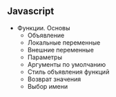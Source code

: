 ## Javascript
- Функции. Основы
  - Объявление
  - Локальные переменные
  - Внешние переменные
  - Параметры
  - Аргументы по умолчанию
  - Стиль объявления функций
  - Возврат значения
  - Выбор имени